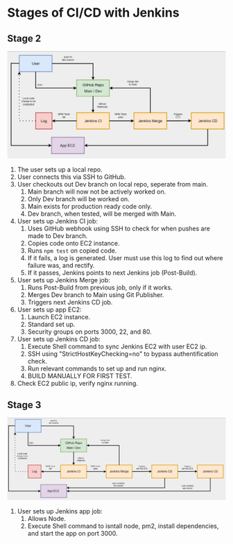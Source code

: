 # Stages of CI/CD with Jenkins

## Stage 2

![img.png](images/cd_guide/cd_diagram.png)

1. The user sets up a local repo.
2. User connects this via SSH to GitHub.
3. User checkouts out Dev branch on local repo, seperate from main.
   1. Main branch will now not be actively worked on.
   2. Only Dev branch will be worked on.
   3. Main exists for production ready code only.
   4. Dev branch, when tested, will be merged with Main.
4. User sets up Jenkins CI job:
   1. Uses GitHub webhook using SSH to check for when pushes are made to Dev branch.
   2. Copies code onto EC2 instance.
   3. Runs `npm test` on copied code.
   4. If it fails, a log is generated. User must use this log to find out where failure was, and rectify.
   5. If it passes, Jenkins points to next Jenkins job (Post-Build).
5. User sets up Jenkins Merge job:
   1. Runs Post-Build from previous job, only if it works.
   2. Merges Dev branch to Main using Git Publisher.
   3. Triggers next Jenkins CD job.
6. User sets up app EC2:
   1. Launch EC2 instance.
   2. Standard set up.
   3. Security groups on ports 3000, 22, and 80.
7. User sets up Jenkins CD job:
   1. Execute Shell command to sync Jenkins EC2 with user EC2 ip.
   2. SSH using "StrictHostKeyChecking=no" to bypass authentification check.
   3. Run relevant commands to set up and run nginx.
   4. BUILD MANUALLY FOR FIRST TEST.
8. Check EC2 public ip, verify nginx running.

## Stage 3

![img.png](images/ci_cd_stages/image.png)

1. User sets up Jenkins app job:
   1. Allows Node.
   2. Execute Shell command to isntall node, pm2, install dependencies, and start the app on port 3000.

